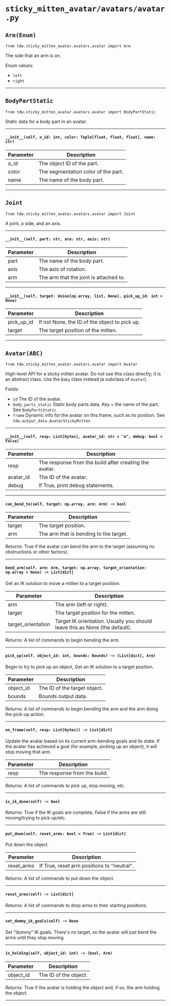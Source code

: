 # `sticky_mitten_avatar/avatars/avatar.py`

## `Arm(Enum)`

`from tdw.sticky_mitten_avatar.avatars.avatar import Arm`

The side that an arm is on.

Enum values:

- `left`
- `right`

***

## `BodyPartStatic`

`from tdw.sticky_mitten_avatar.avatars.avatar import BodyPartStatic`

Static data for a body part in an avatar.

***

#### `__init__(self, o_id: int, color: Tuple[float, float, float], name: str)`


| Parameter | Description |
| --- | --- |
| o_id | The object ID of the part. |
| color | The segmentation color of the part. |
| name | The name of the body part. |

***

## `Joint`

`from tdw.sticky_mitten_avatar.avatars.avatar import Joint`

A joint, a side, and an axis.

***

#### `__init__(self, part: str, arm: str, axis: str)`


| Parameter | Description |
| --- | --- |
| part | The name of the body part. |
| axis | The axis of rotation. |
| arm | The arm that the joint is attached to. |

***

#### `__init__(self, target: Union[np.array, list, None], pick_up_id: int = None)`


| Parameter | Description |
| --- | --- |
| pick_up_id | If not None, the ID of the object to pick up. |
| target | The target position of the mitten. |

***

## `Avatar(ABC)`

`from tdw.sticky_mitten_avatar.avatars.avatar import Avatar`

High-level API for a sticky mitten avatar.
Do not use this class directly; it is an abstract class. Use the `Baby` class instead (a subclass of `Avatar`).

Fields:

- `id` The ID of the avatar.
- `body_parts_static` Static body parts data. Key = the name of the part. See `BodyPartsStatic`
- `frame` Dynamic info for the avatar on this frame, such as its position. See `tdw.output_data.AvatarStickyMitten`

***

#### `__init__(self, resp: List[bytes], avatar_id: str = "a", debug: bool = False)`


| Parameter | Description |
| --- | --- |
| resp | The response from the build after creating the avatar. |
| avatar_id | The ID of the avatar. |
| debug | If True, print debug statements. |

***

#### `can_bend_to(self, target: np.array, arm: Arm) -> bool`


| Parameter | Description |
| --- | --- |
| target | The target position. |
| arm | The arm that is bending to the target. |

_Returns:_  True if the avatar can bend the arm to the target (assuming no obstructions or other factors).

***

#### `bend_arm(self, arm: Arm, target: np.array, target_orientation: np.array = None) -> List[dict]`

Get an IK solution to move a mitten to a target position.

| Parameter | Description |
| --- | --- |
| arm | The arm (left or right). |
| target | The target position for the mitten. |
| target_orientation | Target IK orientation. Usually you should leave this as None (the default). |

_Returns:_  A list of commands to begin bending the arm.

***

#### `pick_up(self, object_id: int, bounds: Bounds) -> (List[dict], Arm)`

Begin to try to pick up an object,
Get an IK solution to a target position.

| Parameter | Description |
| --- | --- |
| object_id | The ID of the target object. |
| bounds | Bounds output data. |

_Returns:_  A list of commands to begin bending the arm and the arm doing the pick-up action.

***

#### `on_frame(self, resp: List[bytes]) -> List[dict]`

Update the avatar based on its current arm-bending goals and its state.
If the avatar has achieved a goal (for example, picking up an object), it will stop moving that arm.

| Parameter | Description |
| --- | --- |
| resp | The response from the build. |

_Returns:_  A list of commands to pick up, stop moving, etc.

***

#### `is_ik_done(self) -> bool`

_Returns:_  True if the IK goals are complete, False if the arms are still moving/trying to pick up/etc.

***

#### `put_down(self, reset_arms: bool = True) -> List[dict]`

Put down the object.

| Parameter | Description |
| --- | --- |
| reset_arms | If True, reset arm positions to "neutral". |

_Returns:_  A list of commands to put down the object.

***

#### `reset_arms(self) -> List[dict]`

_Returns:_  A list of commands to drop arms to their starting positions.

***

#### `set_dummy_ik_goals(self) -> None`

Set "dummy" IK goals.
There's no target, so the avatar will just bend the arms until they stop moving.

***

#### `is_holding(self, object_id: int) -> (bool, Arm)`


| Parameter | Description |
| --- | --- |
| object_id | The ID of the object. |

_Returns:_  True if the avatar is holding the object and, if so, the arm holding the object.

***

